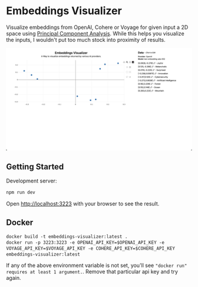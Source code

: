 # Embeddings Visualizer

Visualize embeddings from OpenAI, Cohere or Voyage for given input a 2D space using [Principal Component Analysis](https://en.wikipedia.org/wiki/Principal_component_analysis). While this helps you visualize the inputs, I wouldn't put too much stock into proximity of results.

![screenshot](screenshot.png)

## Getting Started

Development server:

```bash
npm run dev
```

Open [http://localhost:3223](http://localhost:3223) with your browser to see the result.

## Docker

```
docker build -t embeddings-visualizer:latest .
docker run -p 3223:3223 -e OPENAI_API_KEY=$OPENAI_API_KEY -e VOYAGE_API_KEY=$VOYAGE_API_KEY -e COHERE_API_KEY=$COHERE_API_KEY embeddings-visualizer:latest
```

If any of the above environment variable is not set, you'll see `"docker run" requires at least 1 argument.`. Remove that particular api key and try again.
